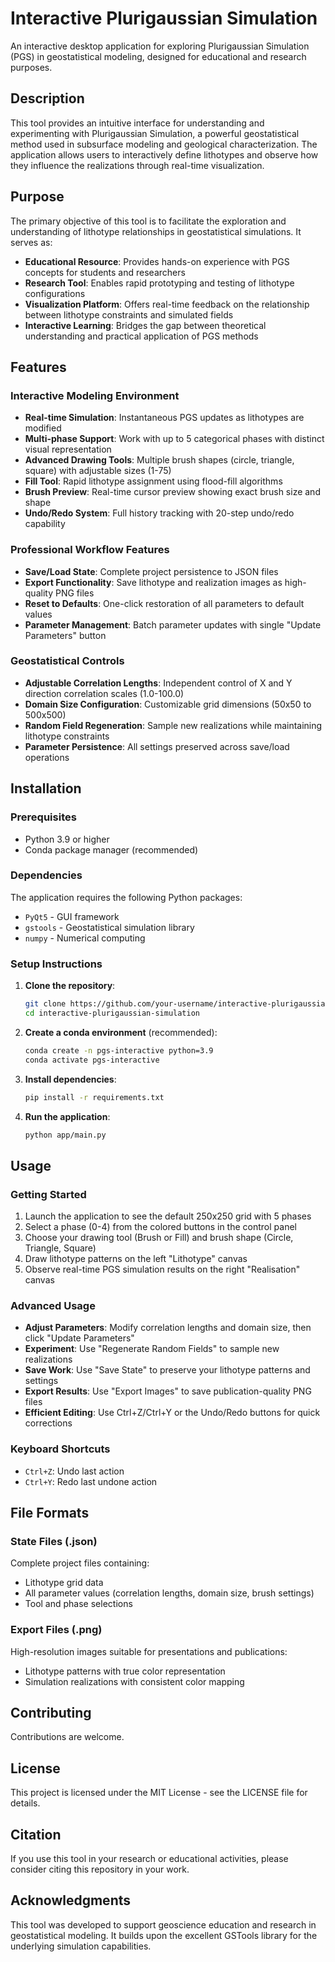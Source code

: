# Interactive Plurigaussian Simulation

An interactive desktop application for exploring Plurigaussian Simulation (PGS) in geostatistical modeling, designed for educational and research purposes.

## Description

This tool provides an intuitive interface for understanding and experimenting with Plurigaussian Simulation, a powerful geostatistical method used in subsurface modeling and geological characterization. The application allows users to interactively define lithotypes and observe how they influence the realizations through real-time visualization.

## Purpose

The primary objective of this tool is to facilitate the exploration and understanding of lithotype relationships in geostatistical simulations. It serves as:

- **Educational Resource**: Provides hands-on experience with PGS concepts for students and researchers
- **Research Tool**: Enables rapid prototyping and testing of lithotype configurations
- **Visualization Platform**: Offers real-time feedback on the relationship between lithotype constraints and simulated fields
- **Interactive Learning**: Bridges the gap between theoretical understanding and practical application of PGS methods

## Features

### Interactive Modeling Environment
- **Real-time Simulation**: Instantaneous PGS updates as lithotypes are modified
- **Multi-phase Support**: Work with up to 5 categorical phases with distinct visual representation
- **Advanced Drawing Tools**: Multiple brush shapes (circle, triangle, square) with adjustable sizes (1-75)
- **Fill Tool**: Rapid lithotype assignment using flood-fill algorithms
- **Brush Preview**: Real-time cursor preview showing exact brush size and shape
- **Undo/Redo System**: Full history tracking with 20-step undo/redo capability

### Professional Workflow Features
- **Save/Load State**: Complete project persistence to JSON files
- **Export Functionality**: Save lithotype and realization images as high-quality PNG files
- **Reset to Defaults**: One-click restoration of all parameters to default values
- **Parameter Management**: Batch parameter updates with single "Update Parameters" button

### Geostatistical Controls
- **Adjustable Correlation Lengths**: Independent control of X and Y direction correlation scales (1.0-100.0)
- **Domain Size Configuration**: Customizable grid dimensions (50x50 to 500x500)
- **Random Field Regeneration**: Sample new realizations while maintaining lithotype constraints
- **Parameter Persistence**: All settings preserved across save/load operations

## Installation

### Prerequisites
- Python 3.9 or higher
- Conda package manager (recommended)

### Dependencies
The application requires the following Python packages:
- `PyQt5` - GUI framework
- `gstools` - Geostatistical simulation library
- `numpy` - Numerical computing

### Setup Instructions

1. **Clone the repository**:
   ```bash
   git clone https://github.com/your-username/interactive-plurigaussian-simulation.git
   cd interactive-plurigaussian-simulation
   ```

2. **Create a conda environment** (recommended):
   ```bash
   conda create -n pgs-interactive python=3.9
   conda activate pgs-interactive
   ```

3. **Install dependencies**:
   ```bash
   pip install -r requirements.txt
   ```

4. **Run the application**:
   ```bash
   python app/main.py
   ```

## Usage

### Getting Started
1. Launch the application to see the default 250x250 grid with 5 phases
2. Select a phase (0-4) from the colored buttons in the control panel
3. Choose your drawing tool (Brush or Fill) and brush shape (Circle, Triangle, Square)
4. Draw lithotype patterns on the left "Lithotype" canvas
5. Observe real-time PGS simulation results on the right "Realisation" canvas

### Advanced Usage
- **Adjust Parameters**: Modify correlation lengths and domain size, then click "Update Parameters"
- **Experiment**: Use "Regenerate Random Fields" to sample new realizations
- **Save Work**: Use "Save State" to preserve your lithotype patterns and settings
- **Export Results**: Use "Export Images" to save publication-quality PNG files
- **Efficient Editing**: Use Ctrl+Z/Ctrl+Y or the Undo/Redo buttons for quick corrections

### Keyboard Shortcuts
- `Ctrl+Z`: Undo last action
- `Ctrl+Y`: Redo last undone action

## File Formats

### State Files (.json)
Complete project files containing:
- Lithotype grid data
- All parameter values (correlation lengths, domain size, brush settings)
- Tool and phase selections

### Export Files (.png)
High-resolution images suitable for presentations and publications:
- Lithotype patterns with true color representation
- Simulation realizations with consistent color mapping

## Contributing

Contributions are welcome.

## License

This project is licensed under the MIT License - see the LICENSE file for details.

## Citation

If you use this tool in your research or educational activities, please consider citing this repository in your work.

## Acknowledgments

This tool was developed to support geoscience education and research in geostatistical modeling. It builds upon the excellent GSTools library for the underlying simulation capabilities.